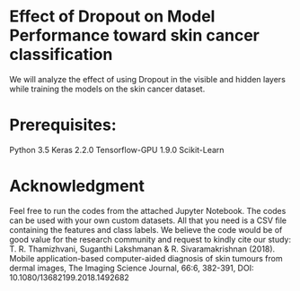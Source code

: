 # Effect of Dropout on Model Performance toward skin cancer classification
We will analyze the effect of using Dropout in the visible and hidden layers while training the models on the skin cancer dataset. 

# Prerequisites:
Python 3.5
Keras 2.2.0
Tensorflow-GPU 1.9.0
Scikit-Learn

# Acknowledgment
Feel free to run the codes from the attached Jupyter Notebook. The codes can be used with your own custom datasets. All that you need is a CSV file containing the features and class labels. We believe the code would be of good value for the research community and request to kindly cite our study:
T. R. Thamizhvani, Suganthi Lakshmanan & R. Sivaramakrishnan (2018). Mobile application-based computer-aided diagnosis of skin tumours from dermal images, The Imaging Science Journal, 66:6, 382-391, DOI: 10.1080/13682199.2018.1492682
